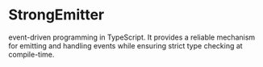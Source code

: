 # StrongEmitter

event-driven programming in TypeScript. It provides a reliable mechanism for emitting and handling events while ensuring strict type checking at compile-time.
